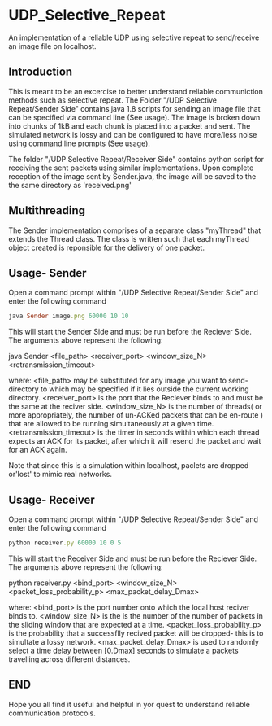 # UDP_Selective_Repeat
An implementation of a reliable UDP using selective repeat to send/receive an image file on localhost.

## Introduction
This is meant to be an excercise to better understand reliable communiction methods such as selective repeat. The Folder "/UDP Selective Repeat/Sender Side" contains java 1.8 scripts for sending an image file that can be specified via command line (See usage). The image is broken down into chunks of 1kB and each chunk is placed into a packet and sent. The simulated network is lossy and can be configured to have more/less noise using command line prompts (See usage).

The folder "/UDP Selective Repeat/Receiver Side" contains python script for receiving the sent packets using similar  implementations. Upon complete reception of the image sent by Sender.java, the image will be saved to the the same directory as 'received.png'

## Multithreading
The Sender implementation comprises of a separate class "myThread" that extends the Thread class. The class is written such that each myThread object created is reponsible for the delivery of one packet.

## Usage- Sender
Open a command prompt within "/UDP Selective Repeat/Sender Side" and enter the following command
```ruby
java Sender image.png 60000 10 10
```

This will start the Sender Side and must be run before the Reciever Side. The arguments above represent the following:

java Sender <file_path> <receiver_port> <window_size_N> <retransmission_timeout>

where:
<file_path> may be substituted for any image you want to send- directory to which may be specified if it lies outside the current working directory.
<receiver_port> is the port that the Reciever binds to and must be the same at the reciver side.
<window_size_N> is the number of threads( or more appropriately, the number of un-ACKed packets that can be en-route ) that are allowed to be running simultaneously at a given time.
<retransmission_timeout> is the timer in seconds within which each thread expects an ACK for its packet, after which it will resend the packet and wait for an ACK again.

Note that since this is a simulation within localhost, paclets are dropped or'lost' to mimic real networks.

## Usage- Receiver
Open a command prompt within "/UDP Selective Repeat/Sender Side" and enter the following command

```ruby
python receiver.py 60000 10 0 5
```

This will start the Receiver Side and must be run before the Reciever Side. The arguments above represent the following:

python receiver.py <bind_port> <window_size_N> <packet_loss_probability_p> <max_packet_delay_Dmax>

where:
<bind_port> is the port number onto which the local host reciver binds to.
<window_size_N> is the is the number of the number of packets in the sliding window that are expected at a time.
<packet_loss_probability_p> is the probability that a successflly recived packet will be dropped- this is to simultate a lossy network.
<max_packet_delay_Dmax> is used to randomly select a time delay between [0.Dmax] seconds to simulate a packets travelling across different distances.

## END
Hope you all find it useful and helpful in yor quest to understand reliable communication protocols.
